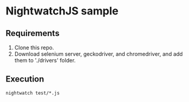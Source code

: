 # NightwatchJS sample

## Requirements
1. Clone this repo. 
2. Download selenium server, geckodriver, and chromedriver, and add them to './drivers' folder.

## Execution
```
nightwatch test/*.js
```